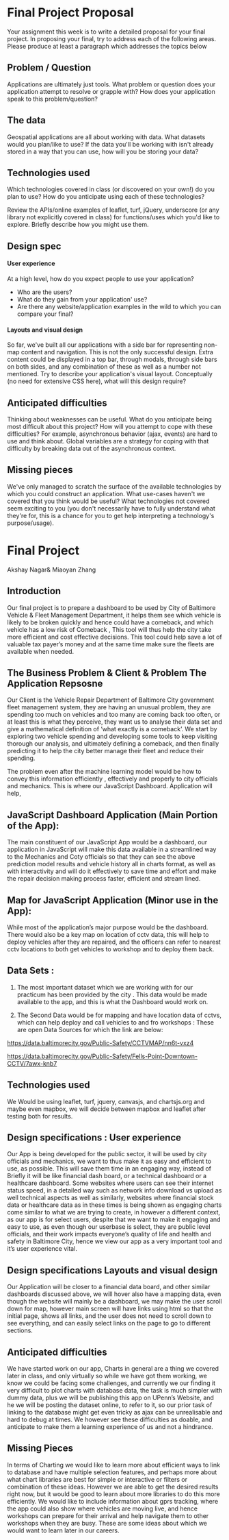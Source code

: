 # Final Project Proposal

Your assignment this week is to write a detailed proposal for your final
project. In proposing your final, try to address each of the following
areas. Please produce at least a paragraph which addresses the topics below

## Problem / Question

Applications are ultimately just tools. What problem or question does
your application attempt to resolve or grapple with? How does your
application speak to this problem/question?

## The data

Geospatial applications are all about working with data. What datasets
would you plan/like to use? If the data you'll be working with isn't
already stored in a way that you can use, how will you be storing your data?

## Technologies used

Which technologies covered in class (or discovered on your own!) do you
plan to use? How do you anticipate using each of these technologies?

Review the APIs/online examples of leaflet, turf, jQuery, underscore (or
any library not explicitly covered in class) for functions/uses which
you'd like to explore. Briefly describe how you might use them.

## Design spec

#### User experience

At a high level, how do you expect people to use your application?
- Who are the users?
- What do they gain from your application' use?
- Are there any website/application examples in the wild to which you can compare your final?

#### Layouts and visual design

So far, we've built all our applications with a side bar for
representing non-map content and navigation. This is not the only
successful design. Extra content could be displayed in a top bar,
through modals, through side bars on both sides, and any combination of
these as well as a number not mentioned. Try to describe your
application's visual layout. Conceptually (no need for extensive CSS
here), what will this design require?

## Anticipated difficulties

Thinking about weaknesses can be useful. What do you anticipate being
most difficult about this project? How will you attempt to cope with
these difficulties? For example, asynchronous behavior (ajax, events)
are hard to use and think about. Global variables are a strategy for
coping with that difficulty by breaking data out of the asynchronous
context.

## Missing pieces

We've only managed to scratch the surface of the available technologies
by which you could construct an application. What use-cases haven't we covered
that you think would be useful? What technologies not covered seem exciting to
you (you don't necessarily have to fully understand what they're for,
this is a chance for you to get help interpreting a technology's
purpose/usage).






# Final Project
Akshay Nagar& Miaoyan Zhang


## Introduction

Our final project is to prepare a dashboard to be used by City of Baltimore Vehicle & Fleet Management Department, it helps them see which vehicle is likely to be broken quickly and hence could have a comeback, and which vehicle has a low risk of Comeback , This tool will thus help the city take more efficient and cost effective decisions. This tool could help save a lot of valuable tax payer’s money and at the same time make sure the fleets are available when needed.

## The Business Problem & Client &  Problem The Application Repsosne

Our Client is the Vehicle Repair Department of Baltimore City government fleet management system, they are having an unusual problem, they are spending too much on vehicles and too many are coming back too often, or at least this is what they perceive, they want us to analyse their data set and give a mathematical definition of ‘what exactly is a comeback’. We start by exploring two vehicle spending and developing some tools to keep visiting thorough our analysis, and ultimately defining a comeback, and then finally predicting it to help the city better manage their fleet and reduce their spending.

The problem even after the machine learning model would be how to convey this information efficiently , effectively and properly to city officials and mechanics. This is where our JavaScript Dashboard. Application will help,

## JavaScript Dashboard Application  (Main Portion of the App):

The main constituent of our JavaScript App would be a dashboard, our application in JavaScript will make this data available in a streamlined way to the Mechanics and Coty officials so that they can see the above prediction model results and vehicle history all in charts format, as well as with interactivity and will do it effectively to save time and effort and make the repair decision making process faster, efficient and stream lined.

## Map for JavaScript Application (Minor use in the App):

While most of the application’s major purpose would be the dashboard. There would also be a key map on location of cctv data, this will help to deploy vehicles after they are repaired, and the officers can refer to nearest cctv locations to both get vehicles to workshop and to deploy them back.








## Data Sets :

1)	The most important dataset which we are working with for our practicum has been provided by the city . This data would be made available to the app, and this is what the Dashboard would work on.

2)	The Second Data would be for mapping and have location data of cctvs, which can help deploy and call vehicles to and fro workshops : These are open Data Sources for which the link are below:

https://data.baltimorecity.gov/Public-Safety/CCTVMAP/nn6t-vxz4

https://data.baltimorecity.gov/Public-Safety/Fells-Point-Downtown-CCTV/7awx-knb7


## Technologies used

We Would be using leaflet, turf, jquery, canvasjs, and chartsjs.org and maybe even mapbox, we will decide between mapbox and leaflet after testing both for results.


## Design specifications : User experience


Our App is being developed for the public sector, it will be used by city officials and mechanics, we want to thus make it as easy and efficient to use, as possible. This will save them time in an engaging way, instead of
Briefly it will be like financial dash  board, or a technical dashboard or a healthcare dashboard. Some websites where users can see their internet status speed, in a detailed way such as network info download vs upload as well technical aspects as well as similarly, websites where financial stock data or healthcare data as in these times is being shown as engaging charts come similar to what we are trying to create, in however a different context, as our app is for select users, despite that we want to make it engaging and easy to use, as even though our userbase is select, they are public level officials, and their work impacts everyone’s quality of life and health and safety in Baltimore City, hence we view our app as a very important tool and it’s user experience vital.

## Design specifications  Layouts and visual design

Our Application will be closer to a financial data board, and other similar dashboards discussed above, we will hover also have a mapping data, even though the website will mainly be a dashboard, we may make the user scroll down for map, however main screen will have links using html so that the initial page, shows all links, and the user does not need to scroll down to see everything, and can easily select links on the page to go to different sections.

## Anticipated difficulties

We have started work on our app, Charts in general are a thing we covered later in class, and only virtually so while we have got them working, we know we could be facing some challenges, and currently we our finding it very difficult to plot charts with database data, the task is much simpler with dummy data, plus we will be publishing this app on UPenn’s Website, and he we will be posting the dataset online, to refer to it, so our prior task of linking to the database might get even tricky as ajax can be unrealisable and hard to debug at times.
We however see these difficulties as doable, and anticipate to make them a learning experience of us and not a hindrance.

## Missing Pieces

In terms of Charting we would like to learn more about efficient ways to link to database and have multiple selection features, and perhaps more about what chart libraries are best for simple or interactive or filters or combination of these ideas. However we are able to get the desired results right now, but it would be good to learn about more libraries to do this more efficiently.
We would like to include information about gprs tracking, where the app could also show where vehicles are moving live, and hence workshops can prepare for their arrival and help navigate them to other workshops when they are busy. These are some ideas about which we would want to learn later in our careers.
